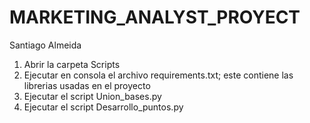 # MARKETING_ANALYST_PROYECT

Santiago Almeida

1. Abrir la carpeta Scripts
2. Ejecutar en consola el archivo requirements.txt; este contiene las librerias usadas en el proyecto
4. Ejecutar el script Union_bases.py
5. Ejecutar el script Desarrollo_puntos.py
